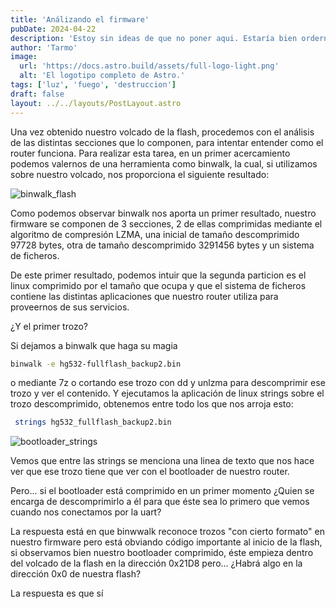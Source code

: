 ```yaml
---
title: 'Análizando el firmware'
pubDate: 2024-04-22
description: 'Estoy sin ideas de que no poner aqui. Estaría bien ordernarlos cronologicamente pero eso te lo dejo como tarea'
author: 'Tarmo'
image:
  url: 'https://docs.astro.build/assets/full-logo-light.png'
  alt: 'El logotipo completo de Astro.'
tags: ['luz', 'fuego', 'destruccion']
draft: false
layout: ../../layouts/PostLayout.astro
---
```


Una vez obtenido nuestro volcado de la flash, procedemos con el análisis de las distintas secciones que lo componen, para intentar entender como el router funciona. Para realizar esta tarea, en un primer acercamiento podemos valernos de una herramienta como binwalk, la cual, si utilizamos sobre nuestro volcado, nos proporciona el siguiente resultado:

![binwalk_flash](/blog-tarmo/chapter02/binwalk_flash.png)

Como podemos observar binwalk nos aporta un primer resultado, nuestro firmware se componen de 3 secciones, 2 de ellas comprimidas mediante el algoritmo de compresión LZMA, una inicial de tamaño descomprimido 97728 bytes, otra de tamaño descomprimido 3291456 bytes y un sistema de ficheros.

De este primer resultado, podemos intuir que la segunda particion es el linux comprimido por el tamaño que ocupa y que el sistema de ficheros contiene las distintas aplicaciones que nuestro router utiliza para proveernos de sus servicios.

¿Y el primer trozo?

Si dejamos a binwalk que haga su magia
  ```bash 
binwalk -e hg532-fullflash_backup2.bin 
```
o mediante 7z o cortando ese trozo con dd y unlzma para descomprimir ese trozo y ver el contenido.
Y ejecutamos la aplicación de linux strings sobre el trozo descomprimido, obtenemos entre todo los que nos arroja esto:

```bash
 strings hg532_fullflash_backup2.bin 
``` 

![bootloader_strings](/blog-tarmo/chapter02/bootloader_strings.png)

Vemos que entre las strings se menciona una linea de texto que nos hace ver que ese trozo tiene que ver con el bootloader de nuestro router.

Pero... si el bootloader está comprimido en un primer momento ¿Quien se encarga de descomprimirlo a él para que éste sea lo primero que vemos cuando nos conectamos por la uart?

La respuesta está en que binwwalk reconoce trozos "con cierto formato" en nuestro firmware pero está obviando código importante al inicio de la flash, si observamos bien nuestro bootloader comprimido, éste empieza dentro del volcado de la flash en la dirección 0x21D8 pero... ¿Habrá algo en la dirección 0x0 de nuestra flash?

La respuesta es que sí
